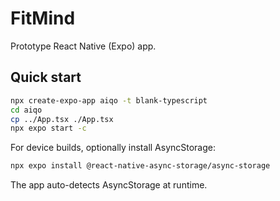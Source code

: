 # FitMind

Prototype React Native (Expo) app.

## Quick start

```bash
npx create-expo-app aiqo -t blank-typescript
cd aiqo
cp ../App.tsx ./App.tsx
npx expo start -c
```

For device builds, optionally install AsyncStorage:

```bash
npx expo install @react-native-async-storage/async-storage
```

The app auto-detects AsyncStorage at runtime.

